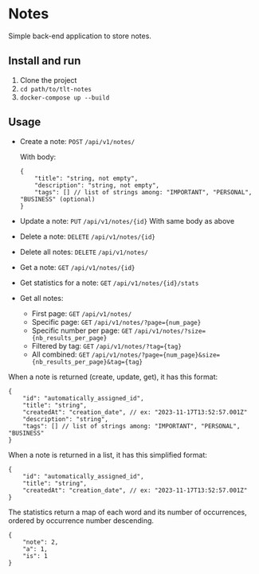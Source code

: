 # Notes

Simple back-end application to store notes.

## Install and run

1. Clone the project
2. `cd path/to/tlt-notes`
3. `docker-compose up --build`

## Usage

- Create a note:
  `POST` `/api/v1/notes/`

  With body:

    ```
    {
        "title": "string, not empty",
        "description": "string, not empty",
        "tags": [] // list of strings among: "IMPORTANT", "PERSONAL", "BUSINESS" (optional)
    }
    ```

- Update a note: `PUT` `/api/v1/notes/{id}` With same body as above
- Delete a note: `DELETE` `/api/v1/notes/{id}`
- Delete all notes: `DELETE` `/api/v1/notes/`
- Get a note: `GET` `/api/v1/notes/{id}`
- Get statistics for a note: `GET` `/api/v1/notes/{id}/stats`
- Get all notes:
    - First page: `GET` `/api/v1/notes/`
    - Specific page: `GET` `/api/v1/notes/?page={num_page}`
    - Specific number per page: `GET` `/api/v1/notes/?size={nb_results_per_page}`
    - Filtered by tag: `GET` `/api/v1/notes/?tag={tag}`
    - All combined: `GET` `/api/v1/notes/?page={num_page}&size={nb_results_per_page}&tag={tag}`

When a note is returned (create, update, get), it has this format:

```
{
    "id": "automatically_assigned_id",
    "title": "string",
    "createdAt": "creation_date", // ex: "2023-11-17T13:52:57.001Z"
    "description": "string",
    "tags": [] // list of strings among: "IMPORTANT", "PERSONAL", "BUSINESS"
}
```

When a note is returned in a list, it has this simplified format:

```
{
    "id": "automatically_assigned_id",
    "title": "string",
    "createdAt": "creation_date", // ex: "2023-11-17T13:52:57.001Z"
}
```

The statistics return a map of each word and its number of occurrences, ordered by occurrence number descending.

```
{
    "note": 2,
    "a": 1,
    "is": 1
}
```